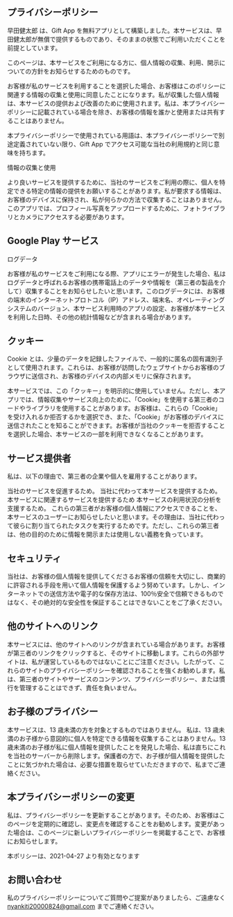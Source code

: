 ## プライバシーポリシー

早田健太郎 は、Gift App を無料アプリとして構築しました。本サービスは、早田健太郎が無償で提供するものであり、そのままの状態でご利用いただくことを前提としています。

このページは、本サービスをご利用になる方に、個人情報の収集、利用、開示についての方針をお知らせするためのものです。

お客様が私のサービスを利用することを選択した場合、お客様はこのポリシーに関連する情報の収集と使用に同意したことになります。私が収集した個人情報は、本サービスの提供および改善のために使用されます。私は、本プライバシーポリシーに記載されている場合を除き、お客様の情報を誰かと使用または共有することはありません。

本プライバシーポリシーで使用されている用語は、本プライバシーポリシーで別途定義されていない限り、Gift App でアクセス可能な当社の利用規約と同じ意味を持ちます。

情報の収集と使用

より良いサービスを提供するために、当社のサービスをご利用の際に、個人を特定できる特定の情報の提供をお願いすることがあります。私が要求する情報は、お客様のデバイスに保持され、私が何らかの方法で収集することはありません。
このアプリでは、プロフィール写真をアップロードするために、フォトライブラリとカメラにアクセスする必要があります。

## Google Play サービス

ログデータ

お客様が私のサービスをご利用になる際、アプリにエラーが発生した場合、私はログデータと呼ばれるお客様の携帯電話上のデータや情報を（第三者の製品を介して）収集することをお知らせしたいと思います。このログデータには、お客様の端末のインターネットプロトコル（IP）アドレス、端末名、オペレーティングシステムのバージョン、本サービス利用時のアプリの設定、お客様が本サービスを利用した日時、その他の統計情報などが含まれる場合があります。

## クッキー

Cookie とは、少量のデータを記録したファイルで、一般的に匿名の固有識別子として使用されます。これらは、お客様が訪問したウェブサイトからお客様のブラウザに送信され、お客様のデバイスの内部メモリに保存されます。

本サービスでは、この「クッキー」を明示的に使用していません。ただし、本アプリでは、情報収集やサービス向上のために、「Cookie」を使用する第三者のコードやライブラリを使用することがあります。お客様は、これらの「Cookie」を受け入れるか拒否するかを選択でき、また、「Cookie」がお客様のデバイスに送信されたことを知ることができます。お客様が当社のクッキーを拒否することを選択した場合、本サービスの一部を利用できなくなることがあります。

## サービス提供者

私は、以下の理由で、第三者の企業や個人を雇用することがあります。

当社のサービスを促進するため。
当社に代わって本サービスを提供するため。
本サービスに関連するサービスを提供するため
本サービスの利用状況の分析を支援するため。
これらの第三者がお客様の個人情報にアクセスできることを、本サービスのユーザーにお知らせしたいと思います。その理由は、当社に代わって彼らに割り当てられたタスクを実行するためです。ただし、これらの第三者は、他の目的のために情報を開示または使用しない義務を負っています。

## セキュリティ

当社は、お客様の個人情報を提供してくださるお客様の信頼を大切にし、商業的に許容される手段を用いて個人情報を保護するよう努めています。しかし、インターネットでの送信方法や電子的な保存方法は、100％安全で信頼できるものではなく、その絶対的な安全性を保証することはできないことをご了承ください。

## 他のサイトへのリンク

本サービスには、他のサイトへのリンクが含まれている場合があります。お客様が第三者のリンクをクリックすると、そのサイトに移動します。これらの外部サイトは、私が運営しているものではないことにご注意ください。したがって、これらのサイトのプライバシーポリシーを確認されることを強くお勧めします。私は、第三者のサイトやサービスのコンテンツ、プライバシーポリシー、または慣行を管理することはできず、責任を負いません。

## お子様のプライバシー

本サービスは、13 歳未満の方を対象とするものではありません。 私は、13 歳未満のお子様から意図的に個人を特定できる情報を収集することはありません。13 歳未満のお子様が私に個人情報を提供したことを発見した場合、私は直ちにこれを当社のサーバーから削除します。保護者の方で、お子様が個人情報を提供したことに気づかれた場合は、必要な措置を取らせていただきますので、私までご連絡ください。

## 本プライバシーポリシーの変更

私は、プライバシーポリシーを更新することがあります。そのため、お客様はこのページを定期的に確認し、変更点を確認することをお勧めします。変更があった場合は、このページに新しいプライバシーポリシーを掲載することで、お客様にお知らせします。

本ポリシーは、2021-04-27 より有効となります

## お問い合わせ

私のプライバシーポリシーについてご質問やご提案がありましたら、ご遠慮なく nyankiti20000824@gmail.com までご連絡ください。
